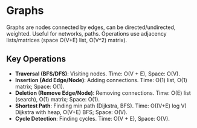 # Graphs

Graphs are nodes connected by edges, can be directed/undirected, weighted. Useful for networks, paths. Operations use adjacency lists/matrices (space O(V+E) list, O(V^2) matrix).

## Key Operations
- **Traversal (BFS/DFS)**: Visiting nodes. Time: O(V + E), Space: O(V).
- **Insertion (Add Edge/Node)**: Adding connections. Time: O(1) list, O(1) matrix; Space: O(1).
- **Deletion (Remove Edge/Node)**: Removing connections. Time: O(E) list (search), O(1) matrix; Space: O(1).
- **Shortest Path**: Finding min path (Dijkstra, BFS). Time: O((V+E) log V) Dijkstra with heap, O(V+E) BFS; Space: O(V).
- **Cycle Detection**: Finding cycles. Time: O(V + E), Space: O(V).
